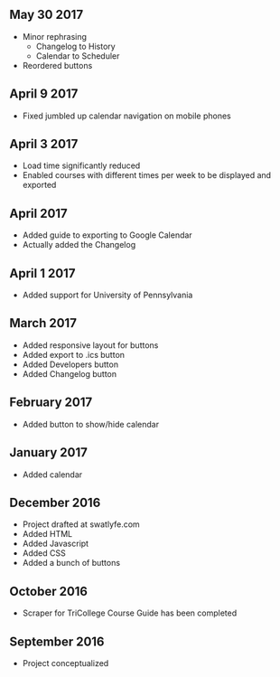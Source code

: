 ## May 30 2017
* Minor rephrasing
  * Changelog to History
  * Calendar to Scheduler
* Reordered buttons
## April 9 2017
* Fixed jumbled up calendar navigation on mobile phones
## April 3 2017
* Load time significantly reduced
* Enabled courses with different times per week to be displayed and exported
## April 2017
* Added guide to exporting to Google Calendar
* Actually added the Changelog
## April 1 2017
* Added support for University of Pennsylvania
## March 2017
* Added responsive layout for buttons
* Added export to .ics button
* Added Developers button
* Added Changelog button
## February 2017
* Added button to show/hide calendar
## January 2017
* Added calendar
## December 2016
* Project drafted at swatlyfe.com
* Added HTML
* Added Javascript
* Added CSS
* Added a bunch of buttons
## October 2016
* Scraper for TriCollege Course Guide has been completed
## September 2016
* Project conceptualized
